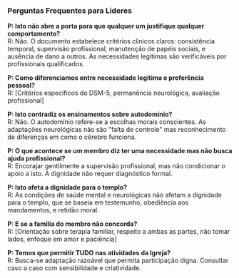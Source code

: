 ### Perguntas Frequentes para Líderes

**P: Isto não abre a porta para que qualquer um justifique qualquer comportamento?**</BR>
R: Não. O documento estabelece critérios clínicos claros: consistência temporal, supervisão profissional, manutenção de papéis sociais, e ausência de dano a outros. As necessidades legítimas são verificáveis por profissionais qualificados.

**P: Como diferenciamos entre necessidade legítima e preferência pessoal?**</BR>
R: [Critérios específicos do DSM-5, permanência neurológica, avaliação profissional]

**P: Isto contradiz os ensinamentos sobre autodomínio?**</BR>
R: Não. O autodomínio refere-se a escolhas morais conscientes. As adaptações neurológicas não são "falta de controle" mas reconhecimento de diferenças em como o cérebro funciona.

**P: O que acontece se um membro diz ter uma necessidade mas não busca ajuda profissional?**</BR>
R: Encorajar gentilmente a supervisão profissional, mas não condicionar o apoio a isto. A dignidade não requer diagnóstico formal.

**P: Isto afeta a dignidade para o templo?**</BR>
R: As condições de saúde mental e neurológicas não afetam a dignidade para o templo, que se baseia em testemunho, obediência aos mandamentos, e retidão moral.

**P: E se a família do membro não concorda?**</BR>
R: [Orientação sobre terapia familiar, respeito a ambas as partes, não tomar lados, enfoque em amor e paciência]

**P: Temos que permitir TUDO nas atividades da Igreja?**</BR>
R: Busca-se adaptação razoável que permita participação digna. Consultar caso a caso com sensibilidade e criatividade.

